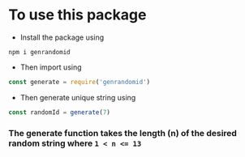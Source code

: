 # To use this package
- Install the package using
```shell
npm i genrandomid
```
- Then import using 
```javascript
const generate = require('genrandomid')
```
- Then generate unique string using
```javascript
const randomId = generate(7)
```

### The generate function takes the length (n) of the desired random string where ```1 < n <= 13```
